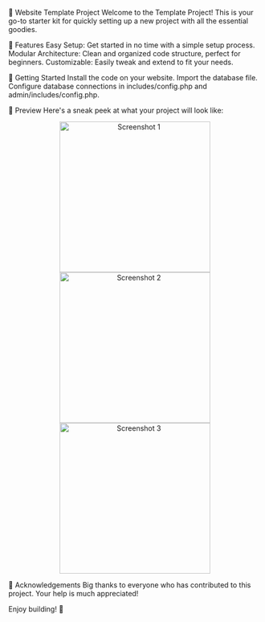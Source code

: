 🎨 Website Template Project
Welcome to the Template Project! This is your go-to starter kit for quickly setting up a new project with all the essential goodies.

🌟 Features
Easy Setup: Get started in no time with a simple setup process.
Modular Architecture: Clean and organized code structure, perfect for beginners.
Customizable: Easily tweak and extend to fit your needs.

🚀 Getting Started
Install the code on your website.
Import the database file.
Configure database connections in includes/config.php and admin/includes/config.php.

📸 Preview
Here's a sneak peek at what your project will look like:

<p align="center">
  <img src="https://github.com/user-attachments/assets/652aa00b-4b34-47af-ace9-d677df68e1ca" width="300" alt="Screenshot 1">
  <img src="https://github.com/user-attachments/assets/58ac6187-4385-44f1-b8b2-e98842d5599a" width="300" alt="Screenshot 2">
  <img src="https://github.com/user-attachments/assets/08b0b8ed-40a5-4188-940e-07506e6f5c8a" width="300" alt="Screenshot 3">
</p>

🙌 Acknowledgements
Big thanks to everyone who has contributed to this project. Your help is much appreciated!

Enjoy building! 🚀
